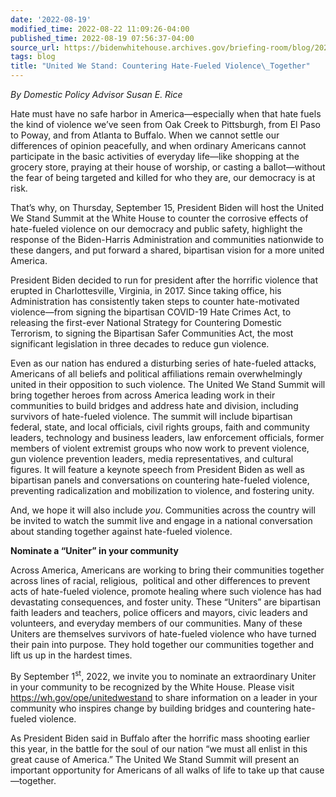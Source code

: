 ```yaml
---
date: '2022-08-19'
modified_time: 2022-08-22 11:09:26-04:00
published_time: 2022-08-19 07:56:37-04:00
source_url: https://bidenwhitehouse.archives.gov/briefing-room/blog/2022/08/19/united-we-stand-countering-hate-fueled-violence-together/
tags: blog
title: "United We Stand: Countering Hate-Fueled Violence\_Together"
---
```

 
*By Domestic Policy Advisor Susan E. Rice*

Hate must have no safe harbor in America—especially when that hate fuels
the kind of violence we’ve seen from Oak Creek to Pittsburgh, from El
Paso to Poway, and from Atlanta to Buffalo. When we cannot settle our
differences of opinion peacefully, and when ordinary Americans cannot
participate in the basic activities of everyday life—like shopping at
the grocery store, praying at their house of worship, or casting a
ballot—without the fear of being targeted and killed for who they are,
our democracy is at risk.

That’s why, on Thursday, September 15, President Biden will host the
United We Stand Summit at the White House to counter the corrosive
effects of hate-fueled violence on our democracy and public safety,
highlight the response of the Biden-Harris Administration and
communities nationwide to these dangers, and put forward a shared,
bipartisan vision for a more united America.

President Biden decided to run for president after the horrific violence
that erupted in Charlottesville, Virginia, in 2017. Since taking office,
his Administration has consistently taken steps to counter
hate-motivated violence—from signing the bipartisan COVID-19 Hate Crimes
Act, to releasing the first-ever National Strategy for Countering
Domestic Terrorism, to signing the Bipartisan Safer Communities Act, the
most significant legislation in three decades to reduce gun violence.

Even as our nation has endured a disturbing series of hate-fueled
attacks, Americans of all beliefs and political affiliations remain
overwhelmingly united in their opposition to such violence. The United
We Stand Summit will bring together heroes from across America leading
work in their communities to build bridges and address hate and
division, including survivors of hate-fueled violence. The summit will
include bipartisan federal, state, and local officials, civil rights
groups, faith and community leaders, technology and business leaders,
law enforcement officials, former members of violent extremist groups
who now work to prevent violence, gun violence prevention leaders, media
representatives, and cultural figures. It will feature a keynote speech
from President Biden as well as bipartisan panels and conversations on
countering hate-fueled violence, preventing radicalization and
mobilization to violence, and fostering unity.

And, we hope it will also include *you*. Communities across the country
will be invited to watch the summit live and engage in a national
conversation about standing together against hate-fueled violence.

**Nominate a “Uniter” in your community**

Across America, Americans are working to bring their communities
together across lines of racial, religious,  political and other
differences to prevent acts of hate-fueled violence, promote healing
where such violence has had devastating consequences, and foster unity.
These “Uniters” are bipartisan faith leaders and teachers, police
officers and mayors, civic leaders and volunteers, and everyday members
of our communities. Many of these Uniters are themselves survivors of
hate-fueled violence who have turned their pain into purpose. They hold
together our communities together and lift us up in the hardest times.

By September 1<sup>st</sup>, 2022, we invite you to nominate an
extraordinary Uniter in your community to be recognized by the White
House. Please visit <https://wh.gov/ope/unitedwestand> to share
information on a leader in your community who inspires change by
building bridges and countering hate-fueled violence.

As President Biden said in Buffalo after the horrific mass shooting
earlier this year, in the battle for the soul of our nation “we must all
enlist in this great cause of America.” The United We Stand Summit will
present an important opportunity for Americans of all walks of life to
take up that cause—together.
